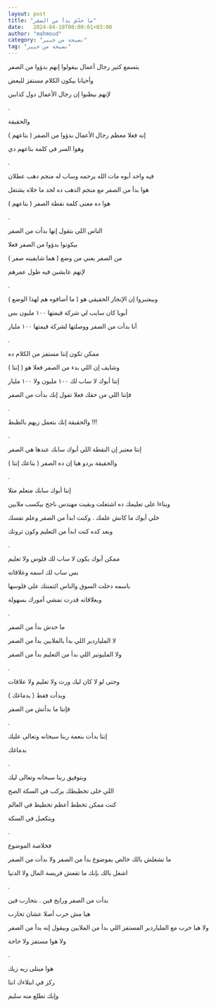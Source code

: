 ```yaml
---
layout: post
title: "ما حدّش بدأ من الصفر"
date:   2024-04-10T00:00:01+03:00
author: "mahmoud"
category: "نصيحة من خبير"
tag: "نصيحة من خبير"
---
```



بتسمع كتير رجال أعمال بيقولوا إنهم بدؤوا من الصفر

وأحيانا بيكون الكلام مستفز للبعض

لإنهم بيظنوا إن رجال الأعمال دول كدابين

.

والحقيقة

إنه فعلا معظم رجال الأعمال بدؤوا من الصفر (
بتاعهم )

وهوا السر في كلمة بتاعهم دي

.

فيه واحد أبوه مات الله يرحمه وساب له منجم دهب
عطلان

هوا بدأ من الصفر مع منجم الدهب ده لحد ما خلاه
يشتغل

هوا ده معنى كلمة نقطة الصفر ( بتاعهم )

.

الناس اللي بتقول إنها بدأت من الصفر

بيكونوا بدؤوا من الصفر فعلا

من الصفر يعني من وضع ( هما شايفينه صفر )

لإنهم عايشين فيه طول عمرهم

.

وبيعتبروا إن الإنجاز الحقيقي هو ( ما أضافوه هم لهذا
الوضع )

أبويا كان سايب لي شركة قيمتها ١٠٠ مليون بس

أنا بدأت من الصفر ووصلتها لشركة قيمتها ١٠٠ مليار

.

ممكن تكون إنتا مستفز من الكلام ده

وشايف إن اللي بدء من الصفر فعلا هو ( إنتا )

إنتا أبوك لا ساب لك ١٠٠ مليون ولا ١٠٠ مليار

فإنتا اللي من حقك فعلا تقول إنك بدأت من الصفر

.

والحقيقة إنك بتعمل زيهم بالظبط !!!

.

إنتا معتبر إن النقطة اللي أبوك سابك عندها هي
الصفر

والحقيقة بردو هيا إن ده الصفر ( بتاعك إنتا )

.

إنتا أبوك سابك متعلم مثلا

وبناءا على تعليمك ده اشتغلت وبقيت مهندس ناجح بيكسب
ملايين

خلي أبوك ما كانش علمك . وكنت ابدأ من الصفر وعلم
نفسك

وبعد كده كنت ابدأ من التعليم وكون ثروتك

.

ممكن أبوك يكون لا ساب لك فلوس ولا تعليم

بس ساب لك اسمه وعلاقاته

باسمه دخلت السوق والناس ائتمنتك على فلوسها

وبعلاقاته قدرت تمشي أمورك بسهولة

.

ما حدش بدأ من الصفر

لا الملياردير اللي بدأ بالملايين بدأ من الصفر

ولا المليونير اللي بدأ من التعليم بدأ من الصفر

.

وحتى لو لا كان ليك ورث ولا تعليم ولا علاقات

وبدأت فقط ( بدماغك )

فإنتا ما بدأتش من الصفر

.

إنتا بدأت بنعمة ربنا سبحانه وتعالى عليك

بدماغك

.

وبتوفيق ربنا سبحانه وتعالى ليك

اللي خلى تخطيطك يركب في السكة الصح

كنت ممكن تخطط أعظم تخطيط في العالم

ويتكعبل في السكة

.

فخلاصة الموضوع

ما تشغلش بالك خالص بموضوع بدأ من الصفر ولا بدأت من
الصفر

اشغل بالك بإنك ما تقعش فريسة المال ولا الدنيا

.

بدأت من الصفر ورايح فين . بتحارب فين

هيا مش حرب أصلا عشان تحارب

ولا هيا حرب مع الملياردير المستفز اللي بدأ من الملايين
وبيقول إنه بدأ من الصفر

ولا هوا مستفز ولا حاجة

.

هوا مبتلى زيه زيك

ركز في ابتلاءك انتا

وإنك تطلع منه سليم
